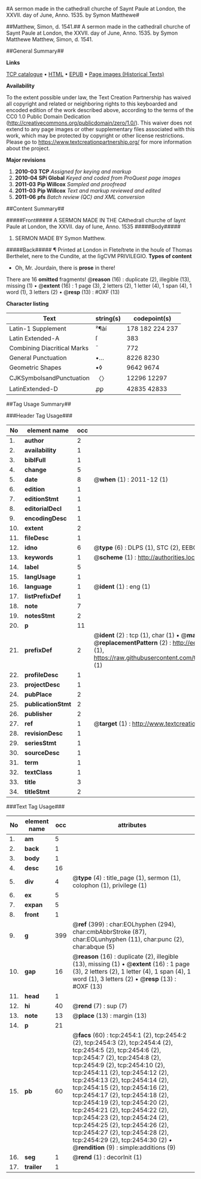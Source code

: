 #A sermon made in the cathedrall churche of Saynt Paule at London, the XXVII. day of June, Anno. 1535. by Symon Matthewe#

##Matthew, Simon, d. 1541.##
A sermon made in the cathedrall churche of Saynt Paule at London, the XXVII. day of June, Anno. 1535. by Symon Matthewe
Matthew, Simon, d. 1541.

##General Summary##

**Links**

[TCP catalogue](http://www.ota.ox.ac.uk/tcp/)  • 
[HTML](http://tei.it.ox.ac.uk/tcp/Texts-HTML/free/A07/A07260.html)  • 
[EPUB](http://tei.it.ox.ac.uk/tcp/Texts-EPUB/free/A07/A07260.epub) • 
[Page images (Historical Texts)](https://historicaltexts.jisc.ac.uk/eebo-99838095e)

**Availability**

To the extent possible under law, the Text Creation Partnership has waived all copyright and related or neighboring rights to this keyboarded and encoded edition of the work described above, according to the terms of the CC0 1.0 Public Domain Dedication (http://creativecommons.org/publicdomain/zero/1.0/). This waiver does not extend to any page images or other supplementary files associated with this work, which may be protected by copyright or other license restrictions. Please go to https://www.textcreationpartnership.org/ for more information about the project.

**Major revisions**

1. __2010-03__ __TCP__ *Assigned for keying and markup*
1. __2010-04__ __SPi Global__ *Keyed and coded from ProQuest page images*
1. __2011-03__ __Pip Willcox__ *Sampled and proofread*
1. __2011-03__ __Pip Willcox__ *Text and markup reviewed and edited*
1. __2011-06__ __pfs__ *Batch review (QC) and XML conversion*

##Content Summary##

#####Front#####
A SERMON MADE IN THE CAthedrall churche of ſaynt Paule at London, the
XXVII. day of Iune, Anno. 1535
#####Body#####

1. SERMON MADE BY Symon Matthew.

#####Back#####
¶ Printed at London in Fleteſtrete in the houſe of Thomas Berthelet, nere to the Cundite, at the ſigCVM PRIVILEGIO.
**Types of content**

  * Oh, Mr. Jourdain, there is **prose** in there!

There are 16 **omitted** fragments! 
 @__reason__ (16) : duplicate (2), illegible (13), missing (1)  •  @__extent__ (16) : 1 page (3), 2 letters (2), 1 letter (4), 1 span (4), 1 word (1), 3 letters (2)  •  @__resp__ (13) : #OXF (13)

**Character listing**


|Text|string(s)|codepoint(s)|
|---|---|---|
|Latin-1 Supplement|²¶àí|178 182 224 237|
|Latin Extended-A|ſ|383|
|Combining             Diacritical Marks|̄|772|
|General Punctuation|•…|8226 8230|
|Geometric Shapes|▪◊|9642 9674|
|CJKSymbolsandPunctuation|〈〉|12296 12297|
|LatinExtended-D|ꝓꝑ|42835 42833|

##Tag Usage Summary##

###Header Tag Usage###

|No|element name|occ|attributes|
|---|---|---|---|
|1.|__author__|2||
|2.|__availability__|1||
|3.|__biblFull__|1||
|4.|__change__|5||
|5.|__date__|8| @__when__ (1) : 2011-12 (1)|
|6.|__edition__|1||
|7.|__editionStmt__|1||
|8.|__editorialDecl__|1||
|9.|__encodingDesc__|1||
|10.|__extent__|2||
|11.|__fileDesc__|1||
|12.|__idno__|6| @__type__ (6) : DLPS (1), STC (2), EEBO-CITATION (1), PROQUEST (1), VID (1)|
|13.|__keywords__|1| @__scheme__ (1) : http://authorities.loc.gov/ (1)|
|14.|__label__|5||
|15.|__langUsage__|1||
|16.|__language__|1| @__ident__ (1) : eng (1)|
|17.|__listPrefixDef__|1||
|18.|__note__|7||
|19.|__notesStmt__|2||
|20.|__p__|11||
|21.|__prefixDef__|2| @__ident__ (2) : tcp (1), char (1)  •  @__matchPattern__ (2) : ([0-9\-]+):([0-9IVX]+) (1), (.+) (1)  •  @__replacementPattern__ (2) : http://eebo.chadwyck.com/downloadtiff?vid=$1&page=$2 (1), https://raw.githubusercontent.com/textcreationpartnership/Texts/master/tcpchars.xml#$1 (1)|
|22.|__profileDesc__|1||
|23.|__projectDesc__|1||
|24.|__pubPlace__|2||
|25.|__publicationStmt__|2||
|26.|__publisher__|2||
|27.|__ref__|1| @__target__ (1) : http://www.textcreationpartnership.org/docs/. (1)|
|28.|__revisionDesc__|1||
|29.|__seriesStmt__|1||
|30.|__sourceDesc__|1||
|31.|__term__|1||
|32.|__textClass__|1||
|33.|__title__|3||
|34.|__titleStmt__|2||


###Text Tag Usage###

|No|element name|occ|attributes|
|---|---|---|---|
|1.|__am__|5||
|2.|__back__|1||
|3.|__body__|1||
|4.|__desc__|16||
|5.|__div__|4| @__type__ (4) : title_page (1), sermon (1), colophon (1), privilege (1)|
|6.|__ex__|5||
|7.|__expan__|5||
|8.|__front__|1||
|9.|__g__|399| @__ref__ (399) : char:EOLhyphen (294), char:cmbAbbrStroke (87), char:EOLunhyphen (11), char:punc (2), char:abque (5)|
|10.|__gap__|16| @__reason__ (16) : duplicate (2), illegible (13), missing (1)  •  @__extent__ (16) : 1 page (3), 2 letters (2), 1 letter (4), 1 span (4), 1 word (1), 3 letters (2)  •  @__resp__ (13) : #OXF (13)|
|11.|__head__|1||
|12.|__hi__|40| @__rend__ (7) : sup (7)|
|13.|__note__|13| @__place__ (13) : margin (13)|
|14.|__p__|21||
|15.|__pb__|60| @__facs__ (60) : tcp:2454:1 (2), tcp:2454:2 (2), tcp:2454:3 (2), tcp:2454:4 (2), tcp:2454:5 (2), tcp:2454:6 (2), tcp:2454:7 (2), tcp:2454:8 (2), tcp:2454:9 (2), tcp:2454:10 (2), tcp:2454:11 (2), tcp:2454:12 (2), tcp:2454:13 (2), tcp:2454:14 (2), tcp:2454:15 (2), tcp:2454:16 (2), tcp:2454:17 (2), tcp:2454:18 (2), tcp:2454:19 (2), tcp:2454:20 (2), tcp:2454:21 (2), tcp:2454:22 (2), tcp:2454:23 (2), tcp:2454:24 (2), tcp:2454:25 (2), tcp:2454:26 (2), tcp:2454:27 (2), tcp:2454:28 (2), tcp:2454:29 (2), tcp:2454:30 (2)  •  @__rendition__ (9) : simple:additions (9)|
|16.|__seg__|1| @__rend__ (1) : decorInit (1)|
|17.|__trailer__|1||
